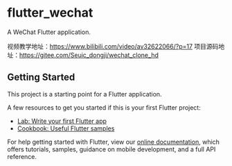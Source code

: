# flutter_wechat

A WeChat Flutter application.

视频教学地址：https://www.bilibili.com/video/av32622066/?p=17
项目源码地址：https://gitee.com/Seuic_dongji/wechat_clone_hd

## Getting Started

This project is a starting point for a Flutter application.

A few resources to get you started if this is your first Flutter project:

- [Lab: Write your first Flutter app](https://flutter.io/docs/get-started/codelab)
- [Cookbook: Useful Flutter samples](https://flutter.io/docs/cookbook)

For help getting started with Flutter, view our 
[online documentation](https://flutter.io/docs), which offers tutorials, 
samples, guidance on mobile development, and a full API reference.
